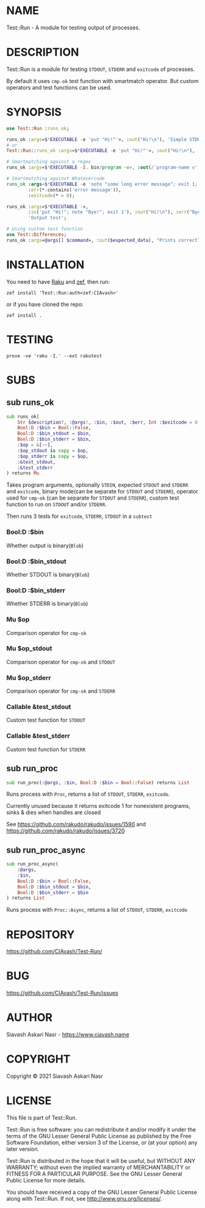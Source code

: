 NAME
====

Test::Run - A module for testing output of processes.

DESCRIPTION
===========

Test::Run is a module for testing `STDOUT`, `STDERR` and `exitcode` of processes.

By default it uses `cmp-ok` test function with smartmatch operator. But custom operators and test functions
can be used.

SYNOPSIS
========

```raku
use Test::Run :runs_ok;

runs_ok :args«$*EXECUTABLE -e 'put "Hi!"'», :out("Hi!\n"), 'Simple STDOUT test';
# or
Test::Run::runs_ok :args«$*EXECUTABLE -e 'put "Hi!"'», :out("Hi!\n"), 'Simple STDOUT test with full sub name';

# Smartmatching against a regex
runs_ok :args«$*EXECUTABLE -I. bin/program -v», :out(/'program-name v' [\d+ %% '.'] ** 3 .+/), 'Prints version';

# Smartmatching against Whatevercode
runs_ok :args«$*EXECUTABLE -e 'note "some long error message"; exit 1;'»,
        :err(*.contains('error message')),
        :exitcode(* > 0);

runs_ok :args«$*EXECUTABLE -»,
        :in('put "Hi!"; note "Bye!"; exit 1'), :out("Hi!\n"), :err("Bye!\n"), :exitcode(1),
        'Output test';

# Using custom test function
use Test::Differences;
runs_ok :args«@args[] $command», :out($expected_data), "Prints correctly", :test_stdout(&eq_or_diff);
```

INSTALLATION
============

You need to have [Raku](https://www.raku-lang.ir/en) and [zef](https://github.com/ugexe/zef), then run:

```console
zef install 'Test::Run:auth<zef:CIAvash>'
```

or if you have cloned the repo:

```console
zef install .
```

TESTING
=======

```console
prove -ve 'raku -I.' --ext rakutest
```

SUBS
====

## sub runs_ok

```raku
sub runs_ok(
    Str $description?, :@args!, :$in, :$out, :$err, Int :$exitcode = 0,
    Bool:D :$bin = Bool::False,
    Bool:D :$bin_stdout = $bin,
    Bool:D :$bin_stderr = $bin,
    :$op = &[~~],
    :$op_stdout is copy = $op,
    :$op_stderr is copy = $op,
    :&test_stdout,
    :&test_stderr
) returns Mu
```

Takes program arguments, optionally `STDIN`, expected `STDOUT` and `STDERR` and `exitcode`, binary mode(can be separate for `STDOUT` and `STDERR`), operator used for `cmp-ok` (can be separate for `STDOUT` and `STDERR`), custom test function to run on `STDOUT` and/or `STDERR`.

Then runs 3 tests for `exitcode`, `STDERR`, `STDOUT` in a `subtest`

### Bool:D :$bin

Whether output is binary(`Blob`)

### Bool:D :$bin_stdout

Whether STDOUT is binary(`Blob`)

### Bool:D :$bin_stderr

Whether STDERR is binary(`Blob`)

### Mu $op

Comparison operator for `cmp-ok`

### Mu $op_stdout

Comparison operator for `cmp-ok` and `STDOUT`

### Mu $op_stderr

Comparison operator for `cmp-ok` and `STDERR`

### Callable &test_stdout

Custom test function for `STDOUT`

### Callable &test_stderr

Custom test function for `STDERR`

## sub run_proc

```raku
sub run_proc(:@args, :$in, Bool:D :$bin = Bool::False) returns List
```

Runs process with `Proc`, returns a list of `STDOUT`, `STDERR`, `exitcode`.

Currently unused because it returns exitcode 1 for nonexistent programs,
sinks & dies when handles are closed

See https://github.com/rakudo/rakudo/issues/1590 and https://github.com/rakudo/rakudo/issues/3720

## sub run_proc_async

```raku
sub run_proc_async(
    :@args,
    :$in,
    Bool:D :$bin = Bool::False,
    Bool:D :$bin_stdout = $bin,
    Bool:D :$bin_stderr = $bin
) returns List
```

Runs process with `Proc::Async`, returns a list of `STDOUT`, `STDERR`, `exitcode`

REPOSITORY
==========

https://github.com/CIAvash/Test-Run/

BUG
===

https://github.com/CIAvash/Test-Run/issues

AUTHOR
======

Siavash Askari Nasr - https://www.ciavash.name

COPYRIGHT
=========

Copyright © 2021 Siavash Askari Nasr

LICENSE
=======

This file is part of Test::Run.

Test::Run is free software: you can redistribute it and/or modify it under the terms of the GNU Lesser General Public License as published by the Free Software Foundation, either version 3 of the License, or (at your option) any later version.

Test::Run is distributed in the hope that it will be useful, but WITHOUT ANY WARRANTY; without even the implied warranty of MERCHANTABILITY or FITNESS FOR A PARTICULAR PURPOSE. See the GNU Lesser General Public License for more details.

You should have received a copy of the GNU Lesser General Public License along with Test::Run. If not, see <http://www.gnu.org/licenses/>.
